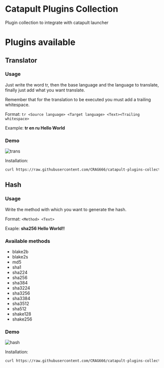 # Catapult Plugins Collection

Plugin collection to integrate with catapult launcher

# Plugins available

## Translator

### Usage

Just write the word tr, then the base language and the
language to translate, finally just add what you want translate.

Remember that for the translation to be executed you must add a trailing whitespace.

Format: `tr <Source language> <Target language> <Text><Trailing whitespace>`

Example: **tr en ru Hello World**

### Demo

![trans](https://user-images.githubusercontent.com/34254373/229021207-bafee2b3-d42a-485b-82d5-75e7789c215f.gif)

Installation:

```bash
curl https://raw.githubusercontent.com/CRAG666/catapult-plugins-collection/main/plugins/translator.py --output ~/.local/share/catapult/plugins/translator.py
```

## Hash

### Usage

Write the method with which you want to generate the hash.

Format: `<Method> <Text>`

Exaple: **sha256 Hello World!!**

### Available methods

- blake2b
- blake2s
- md5
- sha1
- sha224
- sha256
- sha384
- sha3224
- sha3256
- sha3384
- sha3512
- sha512
- shake128
- shake256

### Demo

![hash](https://user-images.githubusercontent.com/34254373/229021281-14cf928d-ccc1-48a2-96d9-c4f7b0cd22f3.gif)

Installation:

```bash
curl https://raw.githubusercontent.com/CRAG666/catapult-plugins-collection/main/plugins/hash.py --output ~/.local/share/catapult/plugins/hash.py
```
